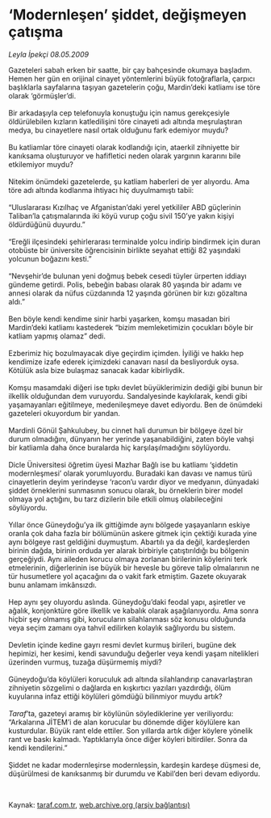 # ‘Modernleşen’ şiddet, değişmeyen çatışma

*Leyla İpekçi 08.05.2009*

<div class="taraf_structure_2col_1zq">
<div class="margen_n">



 <p>Gazeteleri sabah erken bir saatte, bir çay bahçesinde okumaya başladım. Hemen her gün en orijinal cinayet yöntemlerini büyük fotoğraflarla, çarpıcı başlıklarla sayfalarına taşıyan gazetelerin çoğu, Mardin’deki katliamı ise töre olarak ‘görmüşler’di. <br/><br/>Bir arkadaşıyla cep telefonuyla konuştuğu için namus gerekçesiyle öldürülebilen kızların katledilişini töre cinayeti adı altında meşrulaştıran medya, bu cinayetlere nasıl ortak olduğunu fark edemiyor muydu? <br/><br/>Bu katliamlar töre cinayeti olarak kodlandığı için, ataerkil zihniyette bir kanıksama oluşturuyor ve hafifletici neden olarak yargının kararını bile etkilemiyor muydu? <br/><br/>Nitekim önümdeki gazetelerde, şu katliam haberleri de yer alıyordu. Ama töre adı altında kodlanma ihtiyacı hiç duyulmamıştı tabii: <br/><br/>“Uluslararası Kızılhaç ve Afganistan’daki yerel yetkililer ABD güçlerinin Taliban’la çatışmalarında iki köyü vurup çoğu sivil 150’ye yakın kişiyi öldürdüğünü duyurdu.” <br/><br/>“Ereğli ilçesindeki şehirlerarası terminalde yolcu indirip bindirmek için duran otobüste bir üniversite öğrencisinin birlikte seyahat ettiği 82 yaşındaki yolcunun boğazını kesti.” <br/><br/>“Nevşehir’de bulunan yeni doğmuş bebek cesedi tüyler ürperten iddiayı gündeme getirdi. Polis, bebeğin babası olarak 80 yaşında bir adamı ve annesi olarak da nüfus cüzdanında 12 yaşında görünen bir kızı gözaltına aldı.” <br/><br/>Ben böyle kendi kendime sinir harbi yaşarken, komşu masadan biri Mardin’deki katliamı kastederek “bizim memleketimizin çocukları böyle bir katliam yapmış olamaz” dedi. <br/><br/>Ezberimiz hiç bozulmayacak diye geçirdim içimden. İyiliği ve hakkı hep kendimize izafe ederek içimizdeki canavarı nasıl da besliyorduk oysa. Kötülük asla bize bulaşmaz sanacak kadar kibirliydik. <br/><br/>Komşu masamdaki diğeri ise tıpkı devlet büyüklerimizin dediği gibi bunun bir ilkellik olduğundan dem vuruyordu. Sandalyesinde kaykılarak, kendi gibi yaşamayanları eğitilmeye, medenileşmeye davet ediyordu. Ben de önümdeki gazeteleri okuyordum bir yandan. <br/><br/>Mardinli Gönül Şahkulubey, bu cinnet hali durumun bir bölgeye özel bir durum olmadığını, dünyanın her yerinde yaşanabildiğini, zaten böyle vahşi bir katliamla daha önce buralarda hiç karşılaşılmadığını söylüyordu. <br/><br/>Dicle Üniversitesi öğretim üyesi Mazhar Bağlı ise bu katliamı ‘şiddetin modernleşmesi’ olarak yorumluyordu. Buradaki kan davası ve namus türü cinayetlerin deyim yerindeyse ‘racon’u vardır diyor ve medyanın, dünyadaki şiddet örneklerini sunmasının sonucu olarak, bu örneklerin birer model olmaya yol açtığını, bu tarz dizilerin bile etkili olmuş olabileceğini söylüyordu. <br/><br/>Yıllar önce Güneydoğu’ya ilk gittiğimde aynı bölgede yaşayanların eskiye oranla çok daha fazla bir bölümünün askere gitmek için çektiği kurada yine aynı bölgeye rast geldiğini duymuştum. Abartılı ya da değil, kardeşlerden birinin dağda, birinin orduda yer alarak birbiriyle çatıştırıldığı bu bölgenin gerçeğiydi. Aynı aileden korucu olmaya zorlanan birilerinin köylerini terk etmelerinin, diğerlerinin ise büyük bir hevesle bu göreve talip olmalarının ne tür husumetlere yol açacağını da o vakit fark etmiştim. Gazete okuyarak bunu anlamam imkânsızdı. <br/><br/>Hep aynı şey oluyordu aslında. Güneydoğu’daki feodal yapı, aşiretler ve ağalık, konjonktüre göre ilkellik ve kabalık olarak aşağılanıyordu. Ama sonra hiçbir şey olmamış gibi, korucuların silahlanması söz konusu olduğunda veya seçim zamanı oya tahvil edilirken kolaylık sağlıyordu bu sistem. <br/><br/>Devletin içinde kedine gayrı resmi devlet kurmuş birileri, bugüne dek hepimizi, her kesimi, kendi savunduğu değerler veya kendi yaşam nitelikleri üzerinden vurmuş, tuzağa düşürmemiş miydi? <br/><br/>Güneydoğu’da köylüleri koruculuk adı altında silahlandırıp canavarlaştıran zihniyetin sözgelimi o dağlarda en kışkırtıcı yazıları yazdırdığı, ölüm kuyularına infaz ettiği köylüleri gömdüğü bilinmiyor muydu artık? <i><br/><br/>Taraf</i>’ta, gazeteyi aramış bir köylünün söylediklerine yer veriliyordu: “Arkalarına JİTEM’i de alan korucular bu dönemde diğer köylülere kan kusturdular. Büyük rant elde ettiler. Son yıllarda artık diğer köylere yönelik rant ve baskı kalmadı. Yaptıklarıyla önce diğer köyleri bitirdiler. Sonra da kendi kendilerini.” <br/><br/>Şiddet ne kadar modernleşirse modernleşsin, kardeşin kardeşe düşmesi de, düşürülmesi de kanıksanmış bir durumdu ve Kabil’den beri devam ediyordu.</p>

<br/>


<div id="taraf_not">
</div>

</div>


</div>

Kaynak: [taraf.com.tr](http://www.taraf.com.tr:80/makale/5407.htm), [web.archive.org (arşiv bağlantısı)](http://web.archive.org/web/20090518123305/http://www.taraf.com.tr:80/makale/5407.htm)
